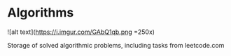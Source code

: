 # Algorithms

![alt text](https://i.imgur.com/GAbQ1qb.png =250x)

Storage of solved algorithmic problems, including tasks from leetcode.com
